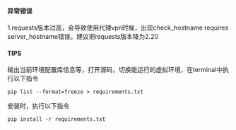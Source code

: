 #### 异常错误

1.requests版本过高，会导致使用代理vpn时候，出现check_hostname requires server_hostname错误。建议把requests版本降为2.20



#### TIPS

输出当前环境配置库信息等，打开源码，切换能运行的虚拟环境，在terminal中执行以下指令

```
pip list --format=freeze > requirements.txt
```

安装时，执行以下指令

```
pip install -r requirements.txt
```

